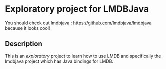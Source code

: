 # Exploratory project for LMDBJava

You should check out lmdbjava : https://github.com/lmdbjava/lmdbjava because it looks cool!

## Description
This is an _exploratory_ project to learn how to use LMDB and specifically the lmdbjava project which has Java bindings for LMDB.


